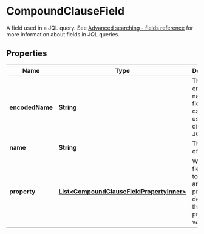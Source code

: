 

# CompoundClauseField

A field used in a JQL query. See [Advanced searching - fields reference](https://confluence.atlassian.com/x/dAiiLQ) for more information about fields in JQL queries.

## Properties

| Name | Type | Description | Notes |
|------------ | ------------- | ------------- | -------------|
|**encodedName** | **String** | The encoded name of the field, which can be used directly in a JQL query. |  [optional] |
|**name** | **String** | The name of the field. |  |
|**property** | [**List&lt;CompoundClauseFieldPropertyInner&gt;**](CompoundClauseFieldPropertyInner.md) | When the field refers to a value in an entity property, details of the entity property value. |  [optional] |



